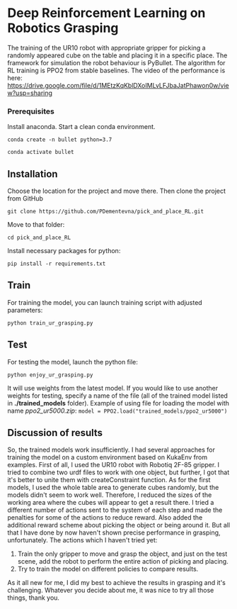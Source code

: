 # Deep Reinforcement Learning on Robotics Grasping

The training of the UR10 robot with appropriate gripper for 
picking a randomly appeared cube on the table and placing it 
in a specific place. The framework for simulation the robot behaviour 
is PyBullet. The algorithm for RL training is PPO2 from stable baselines.
The video of the performance is here: https://drive.google.com/file/d/1MEtzKqKblDXoIMLvLFJbaJatPhawon0w/view?usp=sharing

### Prerequisites

Install anaconda. Start a clean conda environment.

`conda create -n bullet python=3.7`

`conda activate bullet`

## Installation

Choose the location for the project and move there. 
Then clone the project from GitHub

`git clone https://github.com/PDementevna/pick_and_place_RL.git`

Move to that folder:

`cd pick_and_place_RL`

Install necessary packages for python:

`pip install -r requirements.txt`

## Train

For training the model, you can launch training script
with adjusted parameters:

`python train_ur_grasping.py`

## Test

For testing the model, launch the python file:

`python enjoy_ur_grasping.py`

It will use weights from the latest model. If you would like to use 
another weights for testing, specify a name of the file (all of the
trained model listed in **./trained_models** folder).
Example of using file for loading the model with name _ppo2_ur5000.zip_:
`model = PPO2.load("trained_models/ppo2_ur5000")`

## Discussion of results

So, the trained models work insufficiently. I had several approaches
for training the model on a custom environment based on KukaEnv from
examples. 
First of all, I used the UR10 robot with Robotiq 2F-85 gripper. 
I tried to combine two urdf files to work with one object, but 
further, I got that it's better to unite them with createConstraint
function. As for the first models, I used the whole table area 
to generate cubes randomly, but the models didn't seem to work well.
Therefore, I reduced the sizes of the working area where the cubes 
will appear to get a result there. I tried a different number of 
actions sent to the system of each step and made the penalties for 
some of the actions to reduce reward. Also added the additional 
reward scheme about picking the object or being around it. But all 
that I have done by now haven't shown precise performance in grasping,
unfortunately.
The actions which I haven't tried yet:
1) Train the only gripper to move and grasp the object, and just on
   the test scene, add the robot to perform the entire action of 
   picking and placing.
2) Try to train the model on different policies to compare results.

As it all new for me, I did my best to achieve the results in grasping 
and it's challenging.
Whatever you decide about me, it was nice to try all those things,
thank you. 
